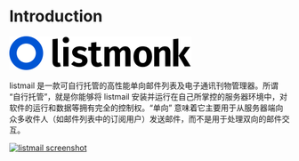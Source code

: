 # Introduction

[![listmail](../images/logo.svg)](https://listmail.naraiu.cc)

listmail 是一款可自行托管的高性能单向邮件列表及电子通讯刊物管理器。所谓 “自行托管”，就是你能够将 listmail 安装并运行在自己所掌控的服务器环境中，对软件的运行和数据等拥有完全的控制权。“单向” 意味着它主要用于从服务器端向众多收件人（如邮件列表中的订阅用户）发送邮件，而不是用于处理双向的邮件交互。

[![listmail screenshot](https://user-images.githubusercontent.com/547147/134939475-e0391111-f762-44cb-b056-6cb0857755e3.png)](https://listmail.naraiu.cc)

[//]: # (## Developers)

[//]: # (listmail is a free and open source software licensed under AGPLv3. If you are interested in contributing, check out the [GitHub repository]&#40;https://github.com/knadh/listmail&#41; and refer to the [developer setup]&#40;developer-setup.md&#41;. The backend is written in Go and the frontend is Vue with Buefy for UI. )
